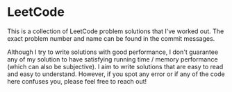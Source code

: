 # LeetCode

This is a collection of LeetCode problem solutions that I've worked out. The exact problem number and name can be found in the commit messages.

Although I try to write solutions with good performance, I don't guarantee any of my solution to have satisfying running time / memory performance (which can also be subjective). I aim to write solutions that are easy to read and easy to understand. However, if you spot any error or if any of the code here confuses you, please feel free to reach out!

